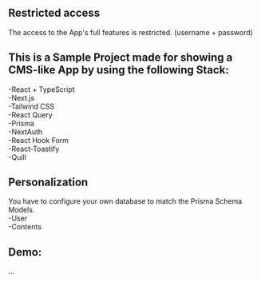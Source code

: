 
## Restricted access

The access to the App's full features is restricted. (username + password)


## This is a Sample Project made for showing a CMS-like App by using the following Stack:
-React + TypeScript
<br />
-Next.js
<br />
-Tailwind CSS
<br />
-React Query
<br />
-Prisma
<br />
-NextAuth
<br />
-React Hook Form
<br />
-React-Toastify
<br />
-Quill


## Personalization

You have to configure your own database to match the Prisma Schema Models.
<br />
-User
<br />
-Contents


## Demo:
...
